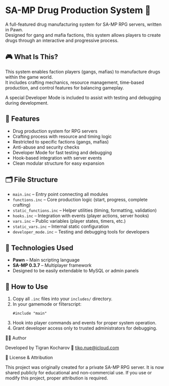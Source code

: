 # SA-MP Drug Production System 🌿

A full-featured drug manufacturing system for SA-MP RPG servers, written in Pawn.  
Designed for gang and mafia factions, this system allows players to create drugs through an interactive and progressive process.

## 🎮 What Is This?

This system enables faction players (gangs, mafias) to manufacture drugs within the game world.  
It includes crafting mechanics, resource management, time-based production, and control features for balancing gameplay.

A special Developer Mode is included to assist with testing and debugging during development.

## 🧩 Features

- Drug production system for RPG servers
- Crafting process with resource and timing logic
- Restricted to specific factions (gangs, mafias)
- Anti-abuse and security checks
- Developer Mode for fast testing and debugging
- Hook-based integration with server events
- Clean modular structure for easy expansion

## 🗂 File Structure

- `main.inc` – Entry point connecting all modules
- `functions.inc` – Core production logic (start, progress, complete crafting)
- `static_functions.inc` – Helper utilities (timing, formatting, validation)
- `hooks.inc` – Integration with events (player actions, server hooks)
- `vars.inc` – Public variables (player states, timers, etc.)
- `static_vars.inc` – Internal static configuration
- `developer_mode.inc` – Testing and debugging tools for developers

## 🧱 Technologies Used

- **Pawn** – Main scripting language
- **SA-MP 0.3.7** – Multiplayer framework
- Designed to be easily extendable to MySQL or admin panels

## 🚀 How to Use

1. Copy all `.inc` files into your `includes/` directory.
2. In your gamemode or filterscript:
   ```pawn
   #include "main"
3.    Hook into player commands and events for proper system operation.
4.    Grant developer access only to trusted administrators for debugging.

👨‍💻 Author

Developed by Tigran Kocharov
📧 tiko.nue@icloud.com

📄 License & Attribution

This project was originally created for a private SA-MP RPG server.
It is now shared publicly for educational and non-commercial use.
If you use or modify this project, proper attribution is required.

